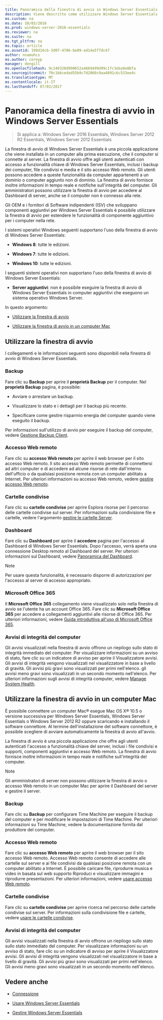 ```yaml
---
title: Panoramica della finestra di avvio in Windows Server Essentials
description: Viene descritto come utilizzare Windows Server Essentials
ms.custom: na
ms.date: 10/03/2016
ms.prod: windows-server-2016-essentials
ms.reviewer: na
ms.suite: na
ms.tgt_pltfrm: na
ms.topic: article
ms.assetid: 198d16cb-3d07-4706-be89-ad14a5f7dc47
author: nnamuhcs
ms.author: coreyp
manager: dongill
ms.openlocfilehash: 9c240320d990652a4669499d99c1fc3eba9e06fa
ms.sourcegitcommit: 70c1b6cedad55b9c7d2068c9aa4891c6c533ee4c
ms.translationtype: MT
ms.contentlocale: it-IT
ms.lasthandoff: 07/03/2017
---
```

# <a name="overview-of-the-launchpad-in-windows-server-essentials"></a>Panoramica della finestra di avvio in Windows Server Essentials

>Si applica a: Windows Server 2016 Essentials, Windows Server 2012 R2 Essentials, Windows Server 2012 Essentials

La finestra di avvio di Windows Server Essentials è una piccola applicazione che viene installata in un computer alla prima esecuzione, che il computer si connette al server. La finestra di avvio offre agli utenti autenticati con accesso a funzionalità chiave di Windows Server Essentials, inclusi i backup dei computer, file condivisi e media e il sito accesso Web remoto. Gli utenti possono accedere a queste funzionalità da computer appartenenti a un dominio o computer aggiunto non di dominio. La finestra di avvio fornisce inoltre informazioni in tempo reale e notifiche sull'integrità del computer. Gli amministratori possono utilizzare la finestra di avvio per accedere al Dashboard di server, anche se il computer non è connesso alla rete.  
  
 Gli OEM e i fornitori di Software indipendenti (ISV) che sviluppano componenti aggiuntivi per Windows Server Essentials è possibile utilizzare la finestra di avvio per estendere le funzionalità di componente aggiuntivo per i computer nella rete.  
  
 I sistemi operativi Windows seguenti supportano l'uso della finestra di avvio di Windows Server Essentials:  
  
-   **Windows 8**: tutte le edizioni.  
  
-   **Windows 7**: tutte le edizioni.  
-   **Windows 10**: tutte le edizioni. 
  
 I seguenti sistemi operativi non supportano l'uso della finestra di avvio di Windows Server Essentials:  
  
-   **Server aggiuntivi**: non è possibile eseguire la finestra di avvio di Windows Server Essentials in computer aggiuntivi che eseguono un sistema operativo Windows Server.  
  
 In questo argomento:  
  
-   [Utilizzare la finestra di avvio](Overview-of-the-Launchpad-in-Windows-Server-Essentials.md#BKMK_Launchpad)  
  
-   [Utilizzare la finestra di avvio in un computer Mac](Overview-of-the-Launchpad-in-Windows-Server-Essentials.md#BKMK_Mac)  
  
##  <a name="BKMK_Launchpad"></a>Utilizzare la finestra di avvio  
 I collegamenti e le informazioni seguenti sono disponibili nella finestra di avvio di Windows Server Essentials.  
  
### <a name="backup"></a>Backup  
 Fare clic su **Backup** per aprire il **proprietà Backup** per il computer. Nel **proprietà Backup** pagina, è possibile:  
  
-   Avviare o arrestare un backup.  
  
-   Visualizzare lo stato e i dettagli per il backup più recente.  
  
-   Specificare come gestire risparmio energia del computer quando viene eseguito il backup.  
  
 Per informazioni sull'utilizzo di avvio per eseguire il backup del computer, vedere [Gestione Backup Client](Manage-Client-Computer-Backup-in-Windows-Server-Essentials.md).  
  
### <a name="remote-web-access"></a>Accesso Web remoto  
 Fare clic su **accesso Web remoto** per aprire il web browser per il sito accesso Web remoto. Il sito accesso Web remoto permette di connettersi ad altri computer e di accedere ad alcune risorse di rete dall'interno dell'ufficio o da qualsiasi posizione remota con un computer abilitato a Internet. Per ulteriori informazioni su accesso Web remoto, vedere [gestire accesso Web remoto](Manage-Remote-Web-Access-in-Windows-Server-Essentials.md).  
  
### <a name="shared-folders"></a>Cartelle condivise  
 Fare clic su **cartelle condivise** per aprire Esplora risorse per il percorso delle cartelle condivise sul server. Per informazioni sulla condivisione file e cartelle, vedere l'argomento [gestire le cartelle Server](Manage-Server-Folders-in-Windows-Server-Essentials.md).  
  
### <a name="dashboard"></a>Dashboard  
 Fare clic su **Dashboard** per aprire il **accedere** pagina per l'accesso al Dashboard di Windows Server Essentials. Dopo l'accesso, verrà aperta una connessione Desktop remoto al Dashboard del server. Per ulteriori informazioni sul Dashboard, vedere [Panoramica del Dashboard](Overview-of-the-Dashboard-in-Windows-Server-Essentials.md).  
  
> [!NOTE]
>  Per usare questa funzionalità, è necessario disporre di autorizzazioni per l'accesso al server di accesso appropriato.  
  
### <a name="microsoft-office-365"></a>Microsoft Office 365  
 Il **Microsoft Office 365** collegamento viene visualizzato solo nella finestra di avvio se l'utente ha un account Office 365. Fare clic su **Microsoft Office 365** per accedere a collegamenti aggiuntivi alle risorse di Office 365. Per ulteriori informazioni, vedere [Guida introduttiva all'uso di Microsoft Office 365](../use/Quick-Start-Guide-to-Using-Microsoft-Office-365-with-Windows-Server-Essentials.md).  
  
### <a name="computer-health-alerts"></a>Avvisi di integrità del computer  
 Gli avvisi visualizzati nella finestra di avvio offrono un riepilogo sullo stato di integrità immediato del computer. Per visualizzare informazioni su un avviso di stato, fare clic su un indicatore di avviso per aprire il Visualizzatore avvisi. Gli avvisi di integrità vengono visualizzati nel visualizzatore in base a livello di gravità. Gli avvisi più gravi sono visualizzati per primi nell'elenco. gli avvisi meno gravi sono visualizzati in un secondo momento nell'elenco. Per ulteriori informazioni sugli avvisi di integrità computer, vedere [Manage System Health](Manage-System-Health-in-Windows-Server-Essentials.md).  
  
##  <a name="BKMK_Mac"></a>Utilizzare la finestra di avvio in un computer Mac  
 È possibile connettere un computer Mac® esegue Mac OS X® 10.5 o versione successiva per Windows Server Essentials, Windows Server Essentials o Windows Server 2012 R2 oppure scaricando e installando il software connettore. Al termine dell'installazione del software connettore, è possibile scegliere di avviare automaticamente la finestra di avvio all'avvio.  
  
 La finestra di avvio è una piccola applicazione che offre agli utenti autenticati l'accesso a funzionalità chiave del server, inclusi i file condivisi e supporti, componenti aggiuntivi e accesso Web remoto. La finestra di avvio fornisce inoltre informazioni in tempo reale e notifiche sull'integrità del computer.  
  
> [!NOTE]
>  Gli amministratori di server non possono utilizzare la finestra di avvio o accesso Web remoto in un computer Mac per aprire il Dashboard del server e gestire il server.  
  
### <a name="backup"></a>Backup  
 Fare clic su **Backup** per configurare Time Machine per eseguire il backup del computer e per modificare le impostazioni di Time Machine. Per ulteriori informazioni su Time Machine, vedere la documentazione fornita dal produttore del computer.  
  
### <a name="remote-web-access"></a>Accesso Web remoto  
 Fare clic su **accesso Web remoto** per aprire il web browser per il sito accesso Web remoto. Accesso Web remoto consente di accedere alle cartelle sul server e ai file condivisi da qualsiasi posizione remota con un computer abilitato a Internet. È possibile caricare file, riprodurre musica e video in basata sul web supporto Riproduci e visualizzare immagini e riprodurre presentazioni. Per ulteriori informazioni, vedere [usare accesso Web remoto](../use/Use-Remote-Web-Access-in-Windows-Server-Essentials.md).  
  
### <a name="shared-folders"></a>Cartelle condivise  
 Fare clic su **cartelle condivise** per aprire ricerca nel percorso delle cartelle condivise sul server. Per informazioni sulla condivisione file e cartelle, vedere [usare le cartelle condivise](../use/Use-Shared-Folders-in-Windows-Server-Essentials.md).  
  
### <a name="computer-health-alerts"></a>Avvisi di integrità del computer  
 Gli avvisi visualizzati nella finestra di avvio offrono un riepilogo sullo stato sullo stato immediato del computer. Per visualizzare informazioni su un avviso di stato, fare clic su un indicatore di avviso per aprire il Visualizzatore avvisi. Gli avvisi di integrità vengono visualizzati nel visualizzatore in base a livello di gravità. Gli avvisi più gravi sono visualizzati per primi nell'elenco. Gli avvisi meno gravi sono visualizzati in un secondo momento nell'elenco.  
  
## <a name="see-also"></a>Vedere anche  
  
-   [Connessione](../use/Get-Connected-in-Windows-Server-Essentials.md)  
  
-   [Usare Windows Server Essentials](../use/Use-Windows-Server-Essentials.md)  
  
-   [Gestire Windows Server Essentials](Manage-Windows-Server-Essentials.md)
